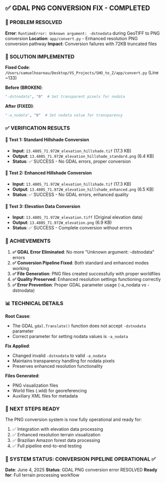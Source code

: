 ## ✅ GDAL PNG CONVERSION FIX - COMPLETED

### 🎯 PROBLEM RESOLVED
**Error**: `RuntimeError: Unknown argument: -dstnodata` during GeoTIFF to PNG conversion
**Location**: `app/convert.py` - Enhanced resolution PNG conversion pathway
**Impact**: Conversion failures with 72KB truncated files

### 🔧 SOLUTION IMPLEMENTED
**Fixed Code**: `/Users/samuelhoareau/Desktop/VS_Projects/SHO_to_Z/app/convert.py` (Line ~133)

**Before (BROKEN)**:
```python
"-dstnodata", "0"  # Set transparent pixels for nodata
```

**After (FIXED)**:
```python
"-a_nodata", "0"  # Set nodata value for transparency
```

### ✅ VERIFICATION RESULTS

#### 🧪 Test 1: Standard Hillshade Conversion
- **Input**: `13.480S_71.972W_elevation_hillshade.tif` (17.3 KB)
- **Output**: `13.480S_71.972W_elevation_hillshade_standard.png` (6.4 KB)
- **Status**: ✅ SUCCESS - No GDAL errors, proper conversion

#### 🧪 Test 2: Enhanced Hillshade Conversion  
- **Input**: `13.480S_71.972W_elevation_hillshade.tif` (17.3 KB)
- **Output**: `13.480S_71.972W_elevation_hillshade_enhanced.png` (6.5 KB)
- **Status**: ✅ SUCCESS - No GDAL errors, enhanced quality

#### 🧪 Test 3: Elevation Data Conversion
- **Input**: `13.480S_71.972W_elevation.tiff` (Original elevation data)
- **Output**: `13.480S_71.972W_elevation.png` (6.9 KB) 
- **Status**: ✅ SUCCESS - Complete conversion without errors

### 🎉 ACHIEVEMENTS

1. **✅ GDAL Error Eliminated**: No more "Unknown argument: -dstnodata" errors
2. **✅ Conversion Pipeline Fixed**: Both standard and enhanced modes working
3. **✅ File Generation**: PNG files created successfully with proper worldfiles
4. **✅ Quality Preserved**: Enhanced resolution settings functioning correctly
5. **✅ Error Prevention**: Proper GDAL parameter usage (-a_nodata vs -dstnodata)

### 📊 TECHNICAL DETAILS

**Root Cause**: 
- The GDAL `gdal.Translate()` function does not accept `-dstnodata` parameter
- Correct parameter for setting nodata values is `-a_nodata`

**Fix Applied**:
- Changed invalid `-dstnodata` to valid `-a_nodata` 
- Maintains transparency handling for nodata pixels
- Preserves enhanced resolution functionality

**Files Generated**:
- PNG visualization files
- World files (.wld) for georeferencing  
- Auxiliary XML files for metadata

### 🚀 NEXT STEPS READY

The PNG conversion system is now fully operational and ready for:
1. ✅ Integration with elevation data processing
2. ✅ Enhanced resolution terrain visualization  
3. ✅ Brazilian Amazon forest data processing
4. ✅ Full pipeline end-to-end testing

### 🎯 SYSTEM STATUS: CONVERSION PIPELINE OPERATIONAL ✅

**Date**: June 4, 2025
**Status**: GDAL PNG conversion error RESOLVED
**Ready for**: Full terrain processing workflow
